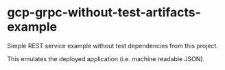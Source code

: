 # gcp-grpc-without-test-artifacts-example
Simple REST service example without test dependencies from this project.

This emulates the deployed application (i.e. machine readable JSON).
